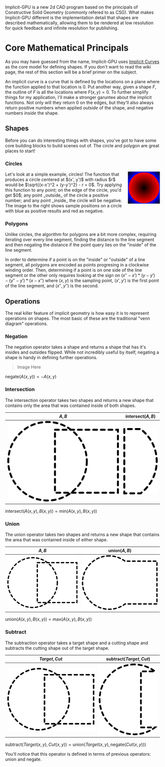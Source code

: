 Implicit-GPU is a new 2d CAD program based on the principals of Constructive
Solid Geometry (commonly refered to as CSG).  What makes Implicit-GPU
different is the implementation detail that shapes are described mathematically,
allowing them to be rendered at low resolution for quick feedback and infinite
resolution for publishing.

# Core Mathematical Principals

As you may have guessed from the name, Implicit-GPU uses
[Implicit Curves](https://en.wikipedia.org/wiki/Implicit_curve) as the core
model for defining shapes.  If you don't want to read the wiki page, the rest
of this section will be a brief primer on the subject.

An implicit curve is a curve that is defined by the locations on a plane where
the function applied to that location is $0$.  Put another way, given a shape
$F$, the outline of $F$ is all the locations where $F(x, y) = 0$.
To further simplify things for my application, I'll make a stronger garuntee
about the implicit functions.  Not only will they return $0$ on the edges, but
they'll also always return positive numbers when applied _outside_ of the shape,
and negative numbers _inside_ the shape.

## Shapes
Before you can do interesting things with shapes, you've got to have some core
building blocks to build scenes out of.  The circle and polygon are great places
to start!

### Circles
<img style="float: right; padding-left: 5px;" src="../images/poly_ops/field.png" />
Let's look at a simple example, circles!  The function that produces a circle
centered at $(x', y')$ with radius $r$ would be $\sqrt{(x-x')^2 + (y-y')^2} - r = 0$.
Try applying this function to any point; on the edge of the circle, you'd
get $0$; any point _outside_ of the circle a positive number; and any point _inside_
the circle will be negative.  The image to the right shows sample positions on a circle
with blue as positive results and red as negative.  

### Polygons
Unlike circles, the algorithm for polygons are a bit more complex, requiring
iterating over every line segment, finding the distance to the line segment and
then negating the distance if the point query lies on the "inside" of the line segment.

In order to determine if a point is on the "inside" or "outside" of a line segment, all
polygons are encoded as points progresing in a clockwise winding order.  Then, determining
if a point is on one side of the line segment or the other only requires looking at the sign
on $(x'' - x') * (y - y') - (y'' - y') * (x - x'')$ where $(x, y)$ is the sampling point,
$(x', y')$ is the first point of the line segment, and $(x'', y'')$ is the second.

## Operations
The real killer feature of implicit geometry is how easy it is to represent operations on
shapes.  The most basic of these are the traditional "venn diagram" operations.

### Negation
The negation operator takes a shape and returns a shape that has it's insides and outsides
flipped. While not incredibly useful by itself, negating a shape is handy in defining further operations.

> Image Here

$\text{negate}(A(x, y)) = -A(x, y)$

### Intersection
The intersection operator takes two shapes and returns a new shape that contains only the
area that was contained inside of both shapes.

| $A, B$ | $\text{intersect}(A, B)$ |
|:------:|:------------------------:|
|<img src="../images/poly_ops/unaltered.svg" /> | <img src="../images/poly_ops/intersection.svg" /> |

$\text{intersect}(A(x, y), B(x, y)) = \text{min}(A(x, y), B(x, y))$

### Union
The union operator takes two shapes and returns a new shape that contains the
area that was contained inside of either shape.

| $A, B$ | $\text{union}(A, B)$ |
|:------:|:--------------------:|
|<img src="../images/poly_ops/unaltered.svg" /> | <img src="../images/poly_ops/union.svg" /> |

$\text{union}(A(x, y), B(x, y)) = \text{max}(A(x, y), B(x, y))$

### Subtract
The subtraction operator takes a target shape and a cutting shape and subtracts
the cutting shape out of the target shape.

| $Target, Cut$ | $\text{subtract}(Target, Cut)$ |
|:-------------:|:------------------------------:|
|<img src="../images/poly_ops/unaltered.svg" /> | <img  src="../images/poly_ops/subtract.svg" /> |

$\text{subtract}(Target(x, y), Cut(x, y)) = \text{union}(Target(x, y), \text{negate}(Cut(x, y)))$

You'll notice that this operator is defined in terms of previous operators: $\text{union}$ and
$\text{negate}$.
